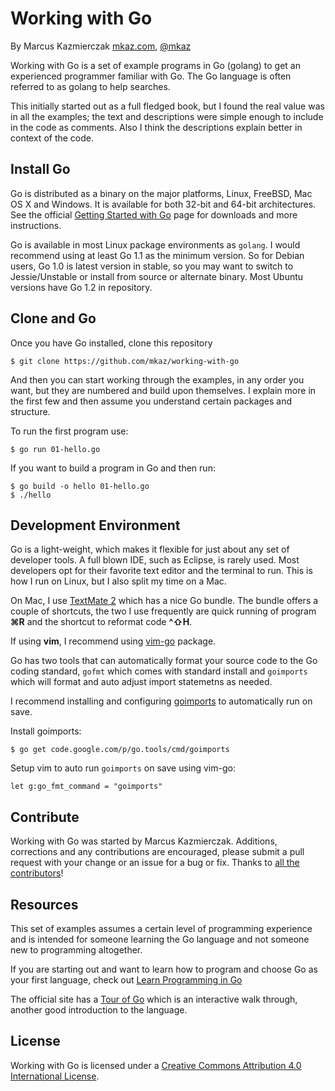 
# Working with Go

By Marcus Kazmierczak [mkaz.com](http://mkaz.com/), [@mkaz](https://twitter.com/mkaz)

Working with Go is a set of example programs in Go (golang) to get an experienced programmer familiar with Go. The Go language is often referred to as golang to help searches.

This initially started out as a full fledged book, but I found the real value was in all the examples; the text and descriptions were simple enough to include in the code as comments. Also I think the descriptions explain better in context of the code.


## Install Go

Go is distributed as a binary on the major platforms, Linux, FreeBSD, Mac OS X and Windows. It is available for both 32-bit and 64-bit architectures. See the official [Getting Started with Go](http://golang.org/doc/install) page for downloads and more instructions.

Go is available in most Linux package environments as `golang`. I would recommend using at least Go 1.1 as the minimum version. So for Debian users, Go 1.0 is latest version in stable, so you may want to switch to Jessie/Unstable or install from source or alternate binary. Most Ubuntu versions have Go 1.2 in repository.


## Clone and Go

Once you have Go installed, clone this repository 

    $ git clone https://github.com/mkaz/working-with-go

And then you can start working through the examples, in any order you want, but they are numbered and build upon themselves. I explain more in the first few and then assume you understand certain packages and structure.

To run the first program use:

    $ go run 01-hello.go

If you want to build a program in Go and then run:

    $ go build -o hello 01-hello.go
    $ ./hello


## Development Environment

Go is a light-weight, which makes it flexible for just about any set of developer tools. A full blown IDE, such as Eclipse, is rarely used. Most developers opt for their favorite text editor and the terminal to run. This is how I run on Linux, but I also split my time on a Mac.

On Mac, I use [TextMate 2](http://macromates.com/download) which has a nice Go bundle. The bundle offers a couple of shortcuts, the two I use frequently are  quick running of program <b>&#8984;R</b> and the shortcut to reformat code <b>^&#8679;H</b>. 

If using <b>vim</b>, I recommend using <a
href="https://github.com/fatih/vim-go">vim-go</a> package. 

Go has two tools that can automatically format your source code to the Go
coding standard, `gofmt` which comes with standard install and `goimports`
which will format and auto adjust import statemetns as needed.

I recommend installing and configuring <a
href="http://godoc.org/code.google.com/p/go.tools/cmd/goimports">goimports</a> to automatically run on save.

Install goimports:

    $ go get code.google.com/p/go.tools/cmd/goimports


Setup vim to auto run `goimports` on save using vim-go:

    let g:go_fmt_command = "goimports"



## Contribute

Working with Go was started by Marcus Kazmierczak. Additions, corrections and any contributions are encouraged, please submit a pull request with your change or an issue for a bug or fix. Thanks to <a href="https://github.com/mkaz/working-with-go/graphs/contributors">all the contributors</a>!

## Resources

This set of examples assumes a certain level of programming experience and is intended for someone learning the Go language and not someone new to programming altogether.

If you are starting out and want to learn how to program and choose Go as your first language, check out [Learn Programming in Go](http://www.golang-book.com/)

The official site has a [Tour of Go](http://tour.golang.org/) which is an interactive walk through, another good introduction to the language.


## License

Working with Go is licensed under a <a rel="license" href="http://creativecommons.org/licenses/by/4.0/">Creative Commons Attribution 4.0 International License</a>. 

